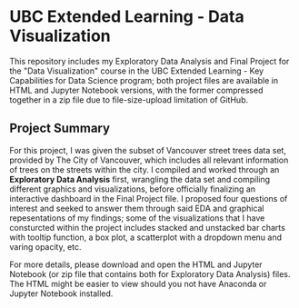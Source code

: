 # UBC Extended Learning - Data Visualization
This repository includes my Exploratory Data Analysis and Final Project for the "Data Visualization" course in the UBC Extended Learning - Key Capabilities for Data Science program; both project files are available in HTML and Jupyter Notebook versions, with the former compressed together in a zip file due to file-size-upload limitation of GitHub. 

## Project Summary
For this project, I was given the subset of Vancouver street trees data set, provided by The City of Vancouver, which includes all relevant information of trees on the streets within the city. I compiled and worked through an **Exploratory Data Analysis** first, wrangling the data set and compiling different graphics and visualizations, before officially finalizing an interactive dashboard in the Final Project file. I proposed four questions of interest and seeked to answer them through said EDA and graphical repesentations of my findings; some of the visualizations that I have consturcted within the project includes stacked and unstacked bar charts with tooltip function, a box plot, a scatterplot with a dropdown menu and varing opacity, etc. 

For more details, please download and open the HTML and Jupyter Notebook (or zip file that contains both for Exploratory Data Analysis) files. The HTML might be easier to view should you not have Anaconda or Jupyter Notebook installed. 
